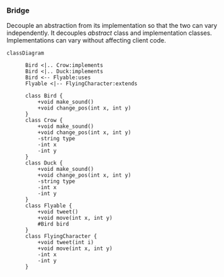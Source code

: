 ### Bridge

Decouple an abstraction from its implementation so that the two can vary independently. It decouples *abstract* class and implementation classes. Implementations can vary without affecting client code.

```mermaid
classDiagram
		
      Bird <|.. Crow:implements
      Bird <|.. Duck:implements
      Bird <-- Flyable:uses
      Flyable <|-- FlyingCharacter:extends
	
      class Bird {
          +void make_sound()
          +void change_pos(int x, int y)
      }
      class Crow {
          +void make_sound()
          +void change_pos(int x, int y)
          -string type
          -int x
          -int y
      }
      class Duck {
          +void make_sound()
          +void change_pos(int x, int y)
          -string type
          -int x
          -int y
      }
      class Flyable {
          +void tweet()
          +void move(int x, int y)
          #Bird bird
      }
      class FlyingCharacter {
          +void tweet(int i)
          +void move(int x, int y)
          -int x
          -int y
      }
```

